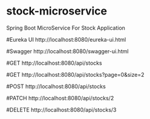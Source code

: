 # stock-microservice
Spring Boot MicroService For Stock Application



#Eureka UI
http://localhost:8080/eureka-ui.html


#Swagger
http://localhost:8080/swagger-ui.html


#GET
http://localhost:8080/api/stocks


#GET
http://localhost:8080/api/stocks?page=0&size=2


#POST
http://localhost:8080/api/stocks


#PATCH
http://localhost:8080/api/stocks/2


#DELETE
http://localhost:8080/api/stocks/3




